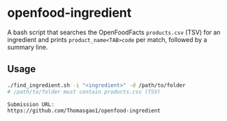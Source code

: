 # openfood-ingredient

A bash script that searches the OpenFoodFacts `products.csv` (TSV) for an ingredient and prints
`product_name<TAB>code` per match, followed by a summary line.

## Usage
```bash
./find_ingredient.sh -i "<ingredient>" -d /path/to/folder
# /path/to/folder must contain products.csv (TSV)

Submission URL:
https://github.com/Thomasgao1/openfood-ingredient
